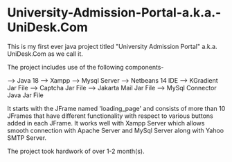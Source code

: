 # University-Admission-Portal-a.k.a.-UniDesk.Com
This is my first ever java project titled "University Admission Portal" a.k.a. UniDesk.Com as we call it.

The project includes use of the following components-

--> Java 18
--> Xampp
--> Mysql Server
--> Netbeans 14 IDE
--> KGradient Jar File
--> Captcha Jar File
--> Jakarta Mail Jar File
--> MySql Connector Java Jar File

It starts with the JFrame named 'loading_page' and consists of more than 10 JFrames that have different functionality with respect to various buttons
added in each JFrame. It works well with Xampp Server which allows smooth connection with Apache Server and MySql Server along with Yahoo SMTP Server.

The project took hardwork of over 1-2 month(s).
